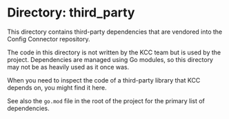 # Directory: third_party

This directory contains third-party dependencies that are vendored into the Config Connector repository.

The code in this directory is not written by the KCC team but is used by the project. Dependencies are managed using Go modules, so this directory may not be as heavily used as it once was.

When you need to inspect the code of a third-party library that KCC depends on, you might find it here.

See also the `go.mod` file in the root of the project for the primary list of dependencies.
